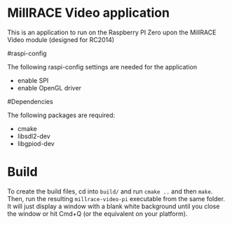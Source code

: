 # MillRACE Video application

This is an application to run on the Raspberry PI Zero upon the MillRACE
Video module (designed for RC2014)

#raspi-config

The following raspi-config settings are needed for the application

* enable SPI
* enable OpenGL driver

#Dependencies

The following packages are required:

* cmake
* libsdl2-dev
* libgpiod-dev


# Build

To create the build files, cd into `build/` and run `cmake ..` and then
`make`. Then, run the resulting `millrace-video-pi` executable
from the same folder. It will just display a window with a blank white
background until you close the window or hit Cmd+Q (or the equivalent
on your platform).


